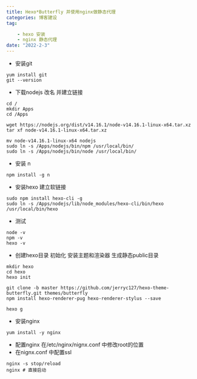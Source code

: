 ```yaml
---
title: Hexo*Butterfly 并使用nginx做静态代理
categories: 博客建设
tag: 

	- hexo 安装
	- nginx 静态代理	
date: "2022-2-3"
---
```


+ 安装git

```shell
yum install git
git --version
```

+ 下载nodejs 改名 并建立链接

```shell
cd /
mkdir Apps 
cd /Apps

wget https://nodejs.org/dist/v14.16.1/node-v14.16.1-linux-x64.tar.xz    
tar xf node-v14.16.1-linux-x64.tar.xz

mv node-v14.16.1-linux-x64 nodejs
sudo ln -s /Apps/nodejs/bin/npm /usr/local/bin/
sudo ln -s /Apps/nodejs/bin/node /usr/local/bin/
```

+ 安装 n

```shell
npm install -g n
```

+ 安装hexo  建立软链接

```shell
sudo npm install hexo-cli -g
sudo ln -s /Apps/nodejs/lib/node_modules/hexo-cli/bin/hexo /usr/local/bin/hexo
```

+ 测试

```shell
node -v
npm -v
hexo -v
```

+ 创建hexo目录  初始化 安装主题和渲染器 生成静态public目录

```shell
mkdir hexo 
cd hexo
hexo init

git clone -b master https://github.com/jerryc127/hexo-theme-butterfly.git themes/butterfly
npm install hexo-renderer-pug hexo-renderer-stylus --save

hexo g
```

+ 安装nginx

```shell
yum install -y nginx
```

+ 配置nginx 在/etc/nginx/nignx.conf 中修改root的位置
+ 在nignx.conf 中配置ssl


```shell
nginx -s stop/reload
nginx # 直接启动
```

